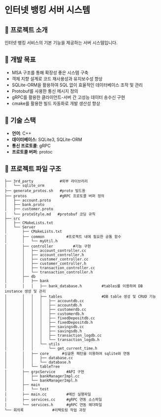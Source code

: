 # 인터넷 뱅킹 서버 시스템

## 📌 프로젝트 소개
인터넷 뱅킹 서비스의 기본 기능을 제공하는 서버 시스템입니다.

## 📌 개발 목표
- MSA 구조를 통해 확장성 좋은 시스템 구축
- 객체 지향 설계로 코드 재사용성과 유지보수성 향상
- SQLite-ORM을 활용하여 SQL 없이 효율적인 데이터베이스 조작 및 관리
- Protobuf를 사용한 통신 메시지 정의
- gRPC를 활용한 클라이언트-서버 간 고성능 데이터 송수신 구현
- cmake를 활용한 빌드 자동화로 개발 생산성 향상

## 🚀 기술 스택
- **언어**: C++
- **데이터베이스**: SQLite3, SQLite-ORM
- **통신 프로토콜**: gRPC
- **프로토콜 버퍼**: protoc

## 📂 프로젝트 파일 구조
```
├── 3rd_party            #외부 라이브러리
│   └── sqlite_orm 
├── generate_protos.sh   #proto 빌드용
├── protos               #gRPC 프로토콜 버퍼 정의
│   ├── account.proto
│   ├── bank.proto
│   ├── customer.proto
│   └── protoStyle.md   #protobuf 코딩 규칙
├── src
│   ├── CMakeLists.txt
│   └── Server
│       ├── CMakeLists.txt
│       ├── common          #프로젝트 내에 필요한 공통 함수
│       │   └── myUtil.h
│       ├── controller         #기능 구현
│       │   ├── account_controller.cc
│       │   ├── account_controller.h
│       │   ├── customer_controller.cc
│       │   ├── customer_controller.h
│       │   ├── transaction_controller.cc
│       │   └── transaction_controller.h
│       ├── db
│       │   ├── bank
│       │   │   ├── bank_database.h         #tables를 이용하여 DB instance 생성 및 관리
│       │   │   ├── tables                  #DB table 생성 및 CRUD 기능
│       │   │   │   ├── accountdb.cc
│       │   │   │   ├── accountdb.h
│       │   │   │   ├── customerdb.cc
│       │   │   │   ├── customerdb.h
│       │   │   │   ├── fixedDepositdb.cc
│       │   │   │   ├── fixedDepositdb.h
│       │   │   │   ├── savingsdb.cc
│       │   │   │   ├── savingsdb.h
│       │   │   │   ├── transaction_logdb.cc
│       │   │   │   └── transaction_logdb.h
│       │   │   └── utils
│       │   │       └── get_current_time.h
│       │   ├── core      #싱글톤 패턴을 이용하여 sqlite와 연동
│       │   │   ├── database.cc
│       │   │   └── database.h
│       │   └── tableTree
│       ├── grpcService     #API 구현
│       │   ├── bankManagerImpl.cc
│       │   └── bankManagerImpl.h
│       ├── main
│       │   └── test
│       ├── main.cc         #메인 실행파일
│       ├── services.cc     #gRPC 연동 소스파일
│       └── services.h      #gRPC 연동 헤더파일
└── 회의록             #리팩토링 작업 과정
```
